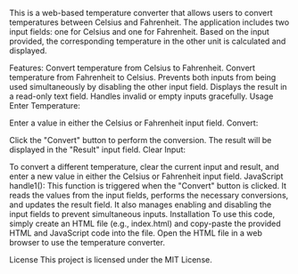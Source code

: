 This is a  web-based temperature converter that allows users to convert temperatures between Celsius and Fahrenheit. The application includes two input fields: one for Celsius and one for Fahrenheit. Based on the input provided, the corresponding temperature in the other unit is calculated and displayed.

Features:
Convert temperature from Celsius to Fahrenheit.
Convert temperature from Fahrenheit to Celsius.
Prevents both inputs from being used simultaneously by disabling the other input field.
Displays the result in a read-only text field.
Handles invalid or empty inputs gracefully.
Usage
Enter Temperature:

Enter a value in either the Celsius or Fahrenheit input field.
Convert:


Click the "Convert" button to perform the conversion.
The result will be displayed in the "Result" input field.
Clear Input:

To convert a different temperature, clear the current input and result, and enter a new value in either the Celsius or Fahrenheit input field.
JavaScript
handle1(): This function is triggered when the "Convert" button is clicked. It reads the values from the input fields, performs the necessary conversions, and updates the result field. It also manages enabling and disabling the input fields to prevent simultaneous inputs.
Installation
To use this code, simply create an HTML file (e.g., index.html) and copy-paste the provided HTML and JavaScript code into the file. Open the HTML file in a web browser to use the temperature converter.

License
This project is licensed under the MIT License.

